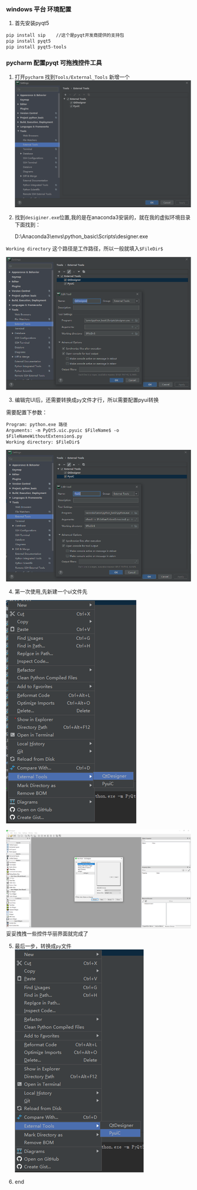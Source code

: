 ### windows 平台 环境配置
1. 首先安装pyqt5
```
pip install sip    //这个是pyqt开发商提供的支持包
pip install pyqt5
pip install pyqt5-tools
```


### pycharm 配置pyqt 可拖拽控件工具

1. 打开`pycharm` 找到`Tools/External_Tools` 新增一个
![external](res/external_tools.png)
2. 找到`desiginer.exe`位置,我的是在anaconda3安装的，就在我的虚拟环境目录下面找到：

    D:\Anaconda3\envs\python_basic\Scripts\designer.exe

`Working directory` 这个路径是工作路径，所以一般就填入`$FileDir$`

![QtDesigner](res/QtDesigner.png)

3. 编辑完UI后，还需要转换成`py`文件才行，所以需要配置pyui转换

需要配置下参数：
```
Program: python.exe 路径
Arguments: -m PyQt5.uic.pyuic $FileName$ -o $FileNameWithoutExtension$.py
Working directory: $FileDir$
```


![pyui](res/pyui.png)

4. 第一次使用,先新建一个ui文件先

  ![desiginer_2](res/designer_2.png)

  ![qtdesigner_1](res/qtdesigner_1.png)
  妥妥拽拽一些控件华丽界面就完成了

5.  最后一步，转换成`py`文件
  ![designer_3](res/designer_3.png)

6. end
